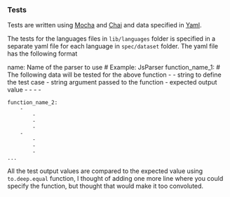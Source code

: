 ### Tests

Tests are written using [Mocha](https://mochajs.org/ "mocha") and [Chai](http://chaijs.com) and data specified in [Yaml](https://github.com/nodeca/js-yaml).

The tests for the languages files in `lib/languages` folder is specified in a separate yaml file for each language in `spec/dataset` folder. The yaml file has the following format

name: Name of the parser to use # Example: JsParser
    function_name_1:
    # The following data will be tested for the above function
    	-
    		- string to define the test case
    		- string argument passed to the function
    		- expected output value
        -
            -
            -
            -

    function_name_2:
        -
            -
            -
            -
        -
            -
            -
            -
    ...


All the test output values are compared to the expected value using `to.deep.equal` function, I thought of adding one more line where you could specify the function, but thought that would make it too convoluted.
